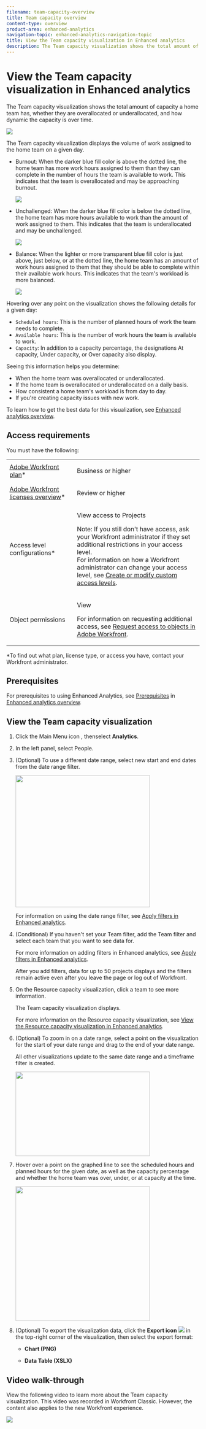 ```yaml
---
filename: team-capacity-overview
title: Team capacity overview
content-type: overview
product-area: enhanced-analytics
navigation-topic: enhanced-analytics-navigation-topic
title: View the Team capacity visualization in Enhanced analytics
description: The Team capacity visualization shows the total amount of capacity a home team has, whether they are overallocated or underallocated, and how dynamic the capacity is over time.
---
```


# View the Team capacity visualization in Enhanced analytics

The Team capacity visualization shows the total amount of capacity a home team has, whether they are overallocated or underallocated, and how dynamic the capacity is over time.

![](assets/team-capacity-350x110.png)

The Team capacity visualization displays the volume of work assigned to the home team on a given day.

<ul> 
 <li> <p><span class="bold">Burnout</span>: When the darker blue fill color is above the dotted line, the home team has more work hours assigned to them than they can complete in the number of hours the team is available to work. This indicates that the team is overallocated and may be approaching burnout.</p> <p> <img src="assets/team-capacity-over-capacity.png"> </p> </li> 
 <li> <p><span class="bold">Unchallenged</span>: When the darker blue fill color is below the dotted line, the home team has more hours available to work than the amount of work assigned to them. This indicates that the team is underallocated and may be unchallenged.</p> <p> <img src="assets/team-capacity-under-capacity.png"> </p> </li> 
 <li> <p><span class="bold">Balance</span>: When the lighter or more transparent blue fill color is just above, just below, or at the dotted line, the home team has an amount of work hours assigned to them that they should be able to complete within their available work hours. This indicates that the team's workload is more balanced.</p> <p> <img src="assets/team-capacity-at-capacity.png"> </p> </li> 
</ul>

Hovering over any point on the visualization shows the following details for a given day:

* `Scheduled hours`: This is the number of planned hours of work the team needs to complete.
* `Available hours`: This is the number of work hours the team is available to work.
* `Capacity`: In addition to a capacity percentage, the designations At capacity, Under capacity, or Over capacity also display.

Seeing this information helps you determine:

* When the home team was overallocated or underallocated.
* If the home team is overallocated or underallocated on a daily basis.
* How consistent a home team's workload is from day to day.
* If you're creating capacity issues with new work.

To learn how to get the best data for this visualization, see [Enhanced analytics overview](../enhanced-analytics/enhanced-analytics-overview.md).

## Access requirements

You must have the following:

<table cellspacing="0"> 
 <col> 
 <col> 
 <tbody> 
  <tr> 
   <td role="rowheader"><a href="https://www.workfront.com/plans" target="_blank">Adobe Workfront plan</a>*</td> 
   <td> <p>Business or higher</p> </td> 
  </tr> 
  <tr> 
   <td role="rowheader"><a href="../administration-and-setup/add-users/access-levels-and-object-permissions/wf-licenses.md" class="MCXref xref">Adobe Workfront licenses overview</a>*</td> 
   <td> <p>Review or higher</p> </td> 
  </tr> 
  <tr> 
   <td role="rowheader">Access level configurations*</td> 
   <td> <p>View access to Projects</p> <p>Note: If you still don't have access, ask your Workfront administrator if they set additional restrictions in your access level.<br>For information on how a Workfront administrator can change your access level, see <a href="../administration-and-setup/add-users/configure-and-grant-access/create-modify-access-levels.md" class="MCXref xref">Create or modify custom access levels</a>.</p> </td> 
  </tr> 
  <tr> 
   <td role="rowheader">Object permissions</td> 
   <td> <p>View</p> <p>For information on requesting additional access, see <a href="../workfront-basics/grant-and-request-access-to-objects/request-access.md" class="MCXref xref">Request access to objects in Adobe Workfront</a>.</p> </td> 
  </tr> 
 </tbody> 
</table>

&#42;To find out what plan, license type, or access you have, contact your Workfront administrator.

## Prerequisites

For prerequisites to using Enhanced Analytics, see [Prerequisites](../enhanced-analytics/enhanced-analytics-overview.md#prerequi) in [Enhanced analytics overview](../enhanced-analytics/enhanced-analytics-overview.md).

## View the Team capacity visualization

<ol> 
 <li value="1"> <p> Click the Main Menu icon , thenselect <b>Analytics</b>.</p> </li> 
 <li value="2"> <p>In the left panel, select <span class="bold">People</span>.</p> <p>  </p> </li> 
 <li value="3"> <p>(Optional) To use a different date range, select new start and end dates from the date range filter.</p> <p> <img src="assets/filters-select-date-range-350x344.png" style="width: 350;height: 344;"> </img> </p> <p>For information on using the date range filter, see <a href="../enhanced-analytics/use-enhanced-analytics-filters.md" class="MCXref xref">Apply filters in Enhanced analytics</a>.</p> </li> 
 <li value="4"> <p>(Conditional) If you haven't set your Team filter, add the Team filter and select each team that you want to see data for.</p> <p>For more information on adding filters in Enhanced analytics, see <a href="../enhanced-analytics/use-enhanced-analytics-filters.md" class="MCXref xref">Apply filters in Enhanced analytics</a>.</p> <p>After you add filters, data for up to 50 projects displays and the filters remain active even after you leave the page or log out of Workfront.</p> </li> 
 <li value="5"> <p>On the Resource capacity visualization, click a team to see more information.</p> <p>The Team capacity visualization displays.</p> <p>For more information on the Resource capacity visualization, see <a href="../enhanced-analytics/resource-capacity-overview.md" class="MCXref xref">View the Resource capacity visualization in Enhanced analytics</a>.</p> </li> 
 <li value="6"> <p>(Optional) To zoom in on a date range, select a point on the visualization for the start of your date range and drag to the end of your date range.</p> <p>All other visualizations update to the same date range and a timeframe filter is created.</p> <p> <img src="assets/timeframe-filter-350x220.png" style="width: 350;height: 220;"> </img> </p> </li> 
 <li value="7"> <p>Hover over a point on the graphed line to see the scheduled hours and planned hours for the given date, as well as the capacity percentage and whether the home team was over, under, or at capacity at the time.</p> <p> <img src="assets/team-capacity-capacity-pop-up-350x351.png" style="width: 350;height: 351;"> </p> </li> 
 <li value="8"> <p>(Optional) To export the visualization data, click the <b>Export icon</b> <img src="assets/export.png"> in the top-right corner of the visualization, then select the export format:</p> 
  <ul> 
   <li> <p><b>Chart (PNG)</b> </p> </li> 
   <li> <p><b>Data Table (XSLX)</b> </p> </li> 
  </ul> </li> 
</ol>

## Video walk-through

View the following video to learn more about the Team capacity visualization. This video was recorded in Workfront Classic. However, the content also applies to the new Workfront experience.

[ ![](assets/video-walk-through--350x197.png)](https://vimeo.com/368320039/6551197797) 
